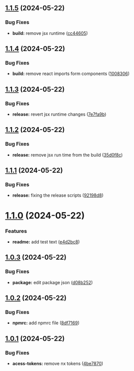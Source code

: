 ## [1.1.5](https://github.com/bsahitya/web-design-system/compare/v1.1.4...v1.1.5) (2024-05-22)


### Bug Fixes

* **build:** remove jsx runtime ([cc44605](https://github.com/bsahitya/web-design-system/commit/cc44605f584f9346c7469545ee5eb88c2d21c4a0))

## [1.1.4](https://github.com/bsahitya/web-design-system/compare/v1.1.3...v1.1.4) (2024-05-22)


### Bug Fixes

* **build:** remove react imports form components ([1008306](https://github.com/bsahitya/web-design-system/commit/1008306102ad72753cfc34830dc2607a84c9fe37))

## [1.1.3](https://github.com/bsahitya/web-design-system/compare/v1.1.2...v1.1.3) (2024-05-22)


### Bug Fixes

* **release:** revert jsx runtime changes ([7e7fa9b](https://github.com/bsahitya/web-design-system/commit/7e7fa9b3b9ae22758e607adf57719594419b7cb7))

## [1.1.2](https://github.com/bsahitya/web-design-system/compare/v1.1.1...v1.1.2) (2024-05-22)


### Bug Fixes

* **release:** remove jsx run time from the build ([35d0f8c](https://github.com/bsahitya/web-design-system/commit/35d0f8cf4b7f70d34ab2421e9e03962cb6399b4d))

## [1.1.1](https://github.com/bsahitya/web-design-system/compare/v1.1.0...v1.1.1) (2024-05-22)


### Bug Fixes

* **release:** fixing the release scripts ([92198d8](https://github.com/bsahitya/web-design-system/commit/92198d80c0e8fd1f4467184ae7d55de8972d728f))

# [1.1.0](https://github.com/bsahitya/web-design-system/compare/v1.0.3...v1.1.0) (2024-05-22)


### Features

* **readme:** add test text ([e4d2bc8](https://github.com/bsahitya/web-design-system/commit/e4d2bc89a343cc1f9d8e7a62b05867f974b3e29b))

## [1.0.3](https://github.com/bsahitya/web-design-system/compare/v1.0.2...v1.0.3) (2024-05-22)


### Bug Fixes

* **package:** edit package json ([d08b252](https://github.com/bsahitya/web-design-system/commit/d08b25215cb280a72eb0a6d9c11249e12bd9a430))

## [1.0.2](https://github.com/bsahitya/web-design-system/compare/v1.0.1...v1.0.2) (2024-05-22)


### Bug Fixes

* **npmrc:** add npmrc file ([8df7169](https://github.com/bsahitya/web-design-system/commit/8df7169c7402c10cb80a8b638610d06cb62ae8e2))

## [1.0.1](https://github.com/bsahitya/web-design-system/compare/v1.0.0...v1.0.1) (2024-05-22)


### Bug Fixes

* **acess-tokens:** remove nx tokens ([4be7870](https://github.com/bsahitya/web-design-system/commit/4be7870f9c6e77834a665cce3e3d477a23e0920a))
